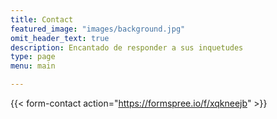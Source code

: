 ```yaml
---
title: Contact
featured_image: "images/background.jpg"
omit_header_text: true
description: Encantado de responder a sus inquetudes
type: page
menu: main

---
```


{{< form-contact action="https://formspree.io/f/xqkneejb"  >}}
